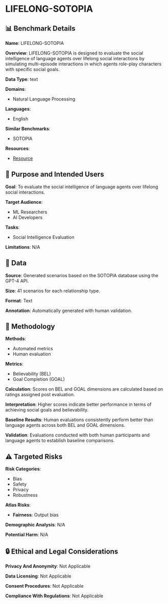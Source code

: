 # LIFELONG-SOTOPIA

## 📊 Benchmark Details

**Name**: LIFELONG-SOTOPIA

**Overview**: LIFELONG-SOTOPIA is designed to evaluate the social intelligence of language agents over lifelong social interactions by simulating multi-episode interactions in which agents role-play characters with specific social goals.

**Data Type**: text

**Domains**:
- Natural Language Processing

**Languages**:
- English

**Similar Benchmarks**:
- SOTOPIA

**Resources**:
- [Resource](https://arxiv.org/abs/2506.12666)

## 🎯 Purpose and Intended Users

**Goal**: To evaluate the social intelligence of language agents over lifelong social interactions.

**Target Audience**:
- ML Researchers
- AI Developers

**Tasks**:
- Social Intelligence Evaluation

**Limitations**: N/A

## 💾 Data

**Source**: Generated scenarios based on the SOTOPIA database using the GPT-4 API.

**Size**: 41 scenarios for each relationship type.

**Format**: Text

**Annotation**: Automatically generated with human validation.

## 🔬 Methodology

**Methods**:
- Automated metrics
- Human evaluation

**Metrics**:
- Believability (BEL)
- Goal Completion (GOAL)

**Calculation**: Scores on BEL and GOAL dimensions are calculated based on ratings assigned post evaluation.

**Interpretation**: Higher scores indicate better performance in terms of achieving social goals and believability.

**Baseline Results**: Human evaluations consistently perform better than language agents across both BEL and GOAL dimensions.

**Validation**: Evaluations conducted with both human participants and language agents to establish baseline comparisons.

## ⚠️ Targeted Risks

**Risk Categories**:
- Bias
- Safety
- Privacy
- Robustness

**Atlas Risks**:
- **Fairness**: Output bias

**Demographic Analysis**: N/A

**Potential Harm**: N/A

## 🔒 Ethical and Legal Considerations

**Privacy And Anonymity**: Not Applicable

**Data Licensing**: Not Applicable

**Consent Procedures**: Not Applicable

**Compliance With Regulations**: Not Applicable
